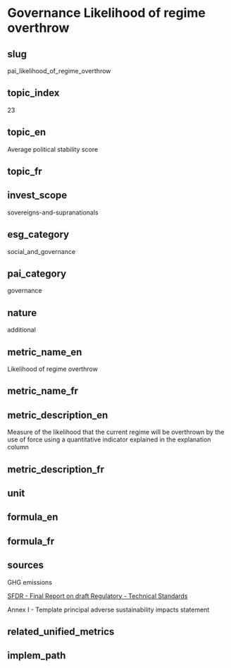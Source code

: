 # Governance Likelihood of regime overthrow


## slug

pai_likelihood_of_regime_overthrow

## topic_index

23

## topic_en

Average political stability score

## topic_fr



## invest_scope

sovereigns-and-supranationals

## esg_category

social_and_governance

## pai_category

governance

## nature

additional

## metric_name_en

Likelihood of regime overthrow

## metric_name_fr



## metric_description_en

Measure of the likelihood that the current regime will be overthrown by the use of force using a quantitative indicator explained in the explanation column

## metric_description_fr



## unit



## formula_en



## formula_fr



## sources


GHG emissions  

[SFDR - Final Report on draft Regulatory - Technical Standards](https://www.eiopa.europa.eu/sites/default/files/publications/reports/jc-2021-03-joint-esas-final-report-on-rts-under-sfdr.pdf)  

Annex I - Template principal adverse sustainability impacts statement
 

## related_unified_metrics



## implem_path


            
